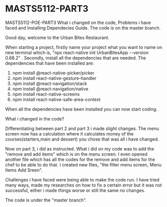 # MASTS5112-PART3
MASTS5112-POE-PART3
What i changed on the code, Problems i have faced and Installing Dependecies Guide.
The code is on the master branch.

Good day, welcome to the Urban Bites Restaurant. 

When starting a project, firstly name your project what you want to name on new terminal which is, "npx react-native init UrbanBitesApp --version 0.68.2" . Secondly, install all the dependencies that are needed. The dependencies that have been installed are:
1. npm install @react-native-picker/picker
2. npm install react-native-gesture-handler
3. npm install @react-navigation/stack
4. npm install @react-navigation/native
5.  npm install react-native-screens
6.  npm install react-native-safe-area-context

When all the dependencies have been installed you can now start coding.

What i changed in the code?

Differentiating between part 2 and part 3 i made slight changes. The menu screen now has a calculation where it calculates money of the courses(starters,main and dessert) you chose that was all i have changed. 

Now on part 3, i did as instructed. What i did on my code was to add the "remove and add items" which is on the menu screen. I even opened another file which has all the codes for the remove and add items for the chef to be able to do that.
I created new files, "the filter menu screen, Menu Items Add Sreen".

Challenges i have faced were being able to make the code run. I have tried many ways, made my researches on how to fix a certain error but it was not successful, either i made things worse or still the same no changes. 

The code is under the "master branch".
